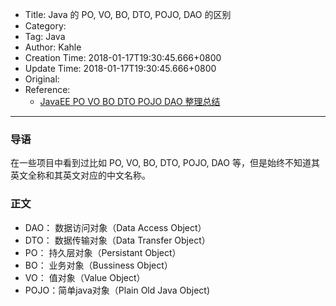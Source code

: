 - Title: Java 的 PO, VO, BO, DTO, POJO, DAO 的区别
- Category:
- Tag: Java
- Author: Kahle
- Creation Time: 2018-01-17T19:30:45.666+0800
- Update Time: 2018-01-17T19:30:45.666+0800
- Original:
- Reference:
    - [JavaEE PO VO BO DTO POJO DAO 整理总结](https://www.cnblogs.com/java-class/p/5439646.html)

---


### 导语

在一些项目中看到过比如 PO, VO, BO, DTO, POJO, DAO 等，但是始终不知道其英文全称和其英文对应的中文名称。


### 正文

- DAO： 数据访问对象（Data Access Object）
- DTO： 数据传输对象（Data Transfer Object）
- PO：  持久层对象（Persistant Object）
- BO：  业务对象（Bussiness Object）
- VO：  值对象（Value Object）
- POJO：简单java对象（Plain Old Java Object)


